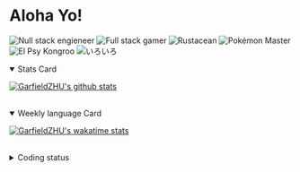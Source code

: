 # Aloha Yo!

![Null stack engieneer](https://img.shields.io/badge/-Null_stack_engineer-a890f0)
![Full stack gamer](https://img.shields.io/badge/-Full_stack_gamer-78c850)
![Rustacean](https://img.shields.io/badge/-Rustacean-f74c00)
![Pokémon Master](https://img.shields.io/badge/-Pokémon_Master-f8d030)
![El Psy Kongroo](https://img.shields.io/badge/-El_Psy_Kongroo-6890f0)
![いろいろ](https://img.shields.io/badge/-いろいろ-f85888)


<details open>
<summary>Stats Card</summary>
 
[![GarfieldZHU's github stats](https://github-readme-stats.vercel.app/api?username=GarfieldZHU&show_icons=true&theme=tokyonight)](https://github.com/anuraghazra/github-readme-stats)
 
</details>

<br/>

<details open>
<summary>Weekly language Card</summary>
 
[![GarfieldZHU's wakatime stats](https://github-readme-stats.vercel.app/api/wakatime?username=AlohaYo&theme=nightowl&layout=compact)](https://github.com/GarfieldZHU/GarfieldZHU)


<br/>

</details>

<details>

<summary>Coding status</summary>

<br/>

<!--START_SECTION:waka-->
**🐱 My Github Data** 

> 🏆 372 Contributions in the Year 2021
 > 
> 📦 485.7 kB Used in Github's Storage 
 > 
> 🚫 Not Opted to Hire
 > 
> 📜 61 Public Repositories 
 > 
> 🔑 33 Private Repositories  
 > 
**I'm a Night 🦉** 

```text
🌞 Morning    63 commits     ██░░░░░░░░░░░░░░░░░░░░░░░   10.31% 
🌆 Daytime    157 commits    ██████░░░░░░░░░░░░░░░░░░░   25.7% 
🌃 Evening    269 commits    ███████████░░░░░░░░░░░░░░   44.03% 
🌙 Night      122 commits    █████░░░░░░░░░░░░░░░░░░░░   19.97%

```


📊 **This Week I Spent My Time On** 

```text
💬 Programming Languages: 
JavaScript               3 hrs 40 mins       █████░░░░░░░░░░░░░░░░░░░░   20.33% 
JSON                     3 hrs 34 mins       █████░░░░░░░░░░░░░░░░░░░░   19.78% 
TypeScript               3 hrs 17 mins       ████░░░░░░░░░░░░░░░░░░░░░   18.18% 
Java                     3 hrs 9 mins        ████░░░░░░░░░░░░░░░░░░░░░   17.46% 
Markdown                 2 hrs 15 mins       ███░░░░░░░░░░░░░░░░░░░░░░   12.43%

🔥 Editors: 
VS Code                  14 hrs 44 mins      ████████████████████░░░░░   81.45% 
IntelliJ                 3 hrs 21 mins       ████░░░░░░░░░░░░░░░░░░░░░   18.55%

💻 Operating System: 
Mac                      13 hrs 49 mins      ███████████████████░░░░░░   76.41% 
Windows                  4 hrs 16 mins       ██████░░░░░░░░░░░░░░░░░░░   23.59%

```


 Last Updated on 29/06/2021
<!--END_SECTION:waka-->

</details>
